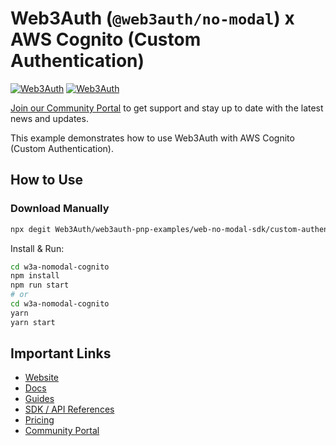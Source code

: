 # Web3Auth (`@web3auth/no-modal`) x AWS Cognito (Custom Authentication)

[![Web3Auth](https://img.shields.io/badge/Web3Auth-SDK-blue)](https://web3auth.io/docs/sdk/pnp/web/no-modal)
[![Web3Auth](https://img.shields.io/badge/Web3Auth-Community-cyan)](https://community.web3auth.io)

[Join our Community Portal](https://community.web3auth.io/) to get support and stay up to date with the latest news and updates.

This example demonstrates how to use Web3Auth with AWS Cognito (Custom Authentication).

## How to Use

### Download Manually

```bash
npx degit Web3Auth/web3auth-pnp-examples/web-no-modal-sdk/custom-authentication/cognito-react-no-modal-example w3a-nomodal-cognito
```

Install & Run:

```bash
cd w3a-nomodal-cognito
npm install
npm run start
# or
cd w3a-nomodal-cognito
yarn
yarn start
```

## Important Links

- [Website](https://web3auth.io)
- [Docs](https://web3auth.io/docs)
- [Guides](https://web3auth.io/docs/content-hub?type=guides)
- [SDK / API References](https://web3auth.io/docs/sdk)
- [Pricing](https://web3auth.io/pricing.html)
- [Community Portal](https://community.web3auth.io)
